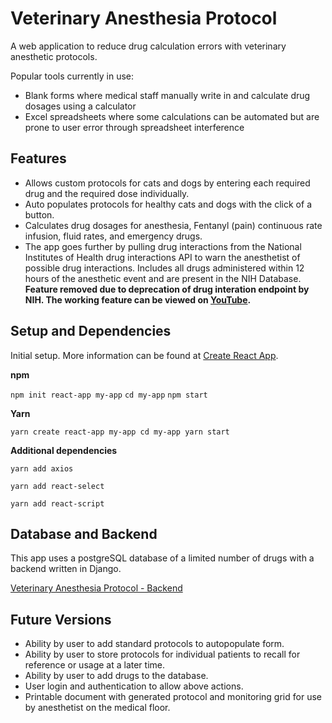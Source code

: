 # Veterinary Anesthesia Protocol

A web application to reduce drug calculation errors with veterinary anesthetic protocols. 

Popular tools currently in use:
- Blank forms where medical staff manually write in and calculate drug dosages using a calculator
- Excel spreadsheets where some calculations can be automated but are prone to user error through spreadsheet interference 

## Features

- Allows custom protocols for cats and dogs by entering each required drug and the required dose individually. 
 - Auto populates protocols for healthy cats and dogs with the click of a button.
 - Calculates drug dosages for anesthesia, Fentanyl (pain) continuous rate infusion, fluid rates, and emergency drugs.
 - The app goes further by pulling drug interactions from the National Institutes of Health drug interactions API to warn the anesthetist of possible drug interactions. Includes all drugs administered within 12 hours of the anesthetic event and are present in the NIH Database. **Feature removed due to deprecation of drug interation endpoint by NIH. The working feature can be viewed on [YouTube](https://www.youtube.com/watch?v=e-9BHQd_7UU).**

## Setup and Dependencies

Initial setup. 
More information can be found at 
[Create React App](https://github.com/facebook/create-react-app#creating-an-app).

**npm**

`npm init react-app my-app`
`cd my-app`
`npm start`

**Yarn**

`yarn create react-app my-app
cd my-app
yarn start`

**Additional dependencies**

`yarn add axios`

`yarn add react-select`

`yarn add react-script`

## Database and Backend

This app uses a postgreSQL database of a limited number of drugs with a backend written in Django.

[Veterinary Anesthesia Protocol - Backend](https://github.com/1lynnj/vet-anes.git)
  
## Future Versions

- Ability by user to add standard protocols to autopopulate form.
- Ability by user to store protocols for individual patients to recall for reference or usage at a later time.
- Ability by user to add drugs to the database.
- User login and authentication to allow above actions.
- Printable document with generated protocol and monitoring grid for use by anesthetist on the medical floor.
